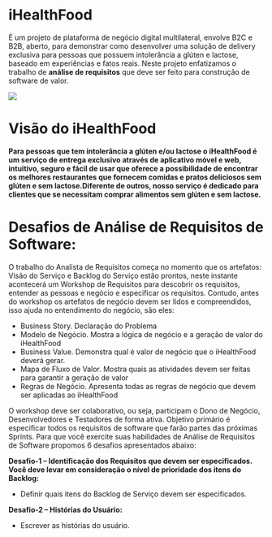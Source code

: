 # iHealthFood
É um projeto de plataforma de negócio digital multilateral, envolve B2C e B2B, aberto, para demonstrar como desenvolver uma solução de delivery exclusiva para pessoas que possuem intolerância a glúten e lactose, baseado em experiências e fatos reais. Neste projeto enfatizamos o trabalho de **análise de requisitos** que deve ser feito para construção de software de valor.

![](http://www.etecnologia.com.br/images/fars/banner-ihealthfood.png)

# Visão do iHealthFood
**Para pessoas que tem intolerância a glúten e/ou lactose o iHealthFood é um serviço de entrega exclusivo através de aplicativo móvel e web, intuitivo, seguro e fácil de usar que oferece a possibilidade de encontrar os melhores restaurantes que fornecem comidas e pratos deliciosos sem glúten e sem lactose.Diferente de outros, nosso serviço é dedicado para clientes que se necessitam comprar alimentos sem glúten e sem lactose.**

# Desafios de Análise de Requisitos de Software:

O trabalho do Analista de Requisitos começa no momento que os artefatos: Visão do Serviço e Backlog do Serviço estão prontos, neste instante acontecerá um Workshop de Requisitos para descobrir os requisitos, entender as pessoas e negócio e especificar os requisitos. Contudo, antes do workshop os artefatos de negócio devem ser lidos e compreendidos, isso ajuda no entendimento do negócio, são eles:
- Business Story. Declaração do Problema 
- Modelo de Negócio. Mostra a lógica de negócio e a geração de valor do iHealthFood
- Business Value. Demonstra qual é valor de negócio que o iHealthFood deverá gerar.
- Mapa de Fluxo de Valor. Mostra quais as atividades devem ser feitas para garantir a geração de valor
- Regras de Negócio. Apresenta todas as regras de negócio que devem ser aplicadas ao iHealthFood

O workshop deve ser colaborativo, ou seja, participam o Dono de Negócio, Desenvolvedores e Testadores de forma ativa.
Objetivo primário é especificar todos os requisitos de software que farão partes das próximas Sprints. 
Para que você exercite suas habilidades de Análise de Requisitos de Software propomos 6 desafios 
apresentados abaixo:

**Desafio-1 – Identificação dos Requisitos que devem ser especificados. Você deve levar em consideração o nível de prioridade dos itens do Backlog:**
- Definir quais itens do Backlog de Serviço devem ser especificados.  

**Desafio-2 – Histórias do Usuário:** 
- Escrever as histórias do usuário. 
<template>
Como <persona> posso <ação> 
para fazer meu <valor>.

Exemplo:
“Como cliente posso fazer “login” com e-mail e senha 
para fazer meu pedido.”

**Desafio-3 - Especificação de Requisitos (baseada em US e BDD):**
- Fazer a especificação dos requisitos 
<template> Estrutura de escrita dos cenários:

Funcionalidade: <nome da funcionalidade ou item do Backlog><BR>
Ator: Cliente<BR>
Cenário: <descrição do cenário><BR>
Given (Dado): <Estado inicial ou ponto de partida><BR>
When (Quando) <Ação a ser realizada><BR>
Then (Então) <Pós-condição, o que deve acontecer após a execução da ação><BR>

<exemplo>
Funcionalidade: Fazer Login

Cenário: Fazer login com sucesso
Dado: Que entro na aplicação
Quando: Quando informo meu e-mail 
E: minha senha de acesso
Então: Recebo a autorização de acesso a App

E-mail |	Senha |	Resultado Esperado
-------|--------|-------
Jose.ferreira@email.com |****** | Autorizado (Login com sucesso)


Cenário: Fazer login com insucesso
Dado: Que entro na aplicação
Quando: Quando informo meu e-mail
E: minha senha de acesso
Então: Recebo a mensagem de erro <e-mail ou senha inválido>

E-mail |	Senha |	Resultado Esperado
-------|--------|-------
Jose.ferreira@email.com |****** | Mensagem de erro

**Importante:**
Uma boa prática é sinalizar os itens do Backlog que estão prontos para serem desenvolvidos. Por isso, após a especificação dos requisitos, os itens do Backlog correspondentes devem estar com status de DoR (Definition of Ready – Definição de Pronto).

**Desafio-4 - Casos de Uso:** 
Casos de Uso é uma técnica utilizada pelo mercado (algumas vagas de emprego pedem esse conhecimento) para especificar o comportamento externo do software, ele mostra como ocorre a interação “ator” e software.
Escrever os Casos de Uso. Comece identificando o ator, em seguida faça o diagrama e para concluir descreva o caso de uso, veja o exemplo:

<exemplo>
Diagrama de Caso de Uso

![](http://www.etecnologia.com.br/images/fars/ucfazerlogin.png)
---
Nome: UC#1 - Fazer Login<BR>
Ponto de ativação: Este caso de uso começa quando o cliente acessa a App e seleciona a opção fazer login.<BR>
Ator: Cliente<BR>
Objetivo: Autorizar o acesso do cliente<BR>
Pré-condição: Cliente cadastrado<BR>
Fluxo Normal:<BR>
1 - O cliente informa seu e-mail<BR>
2 - O cliente informa sua senha <BR>
3 - O cliente clica no botão enviar<BR>
4 - A App autêntica o cliente e a senha<BR>
5 - A App autoriza o acesso do cliente<BR>
<BR>
Fluxo Exceção:<BR>
1 - O cliente informa seu e-mail<BR>
2 - O cliente informa sua senha <BR>
3 - O cliente clica no botão enviar<BR>
4 - A App não autêntica o cliente e a senha<BR>
5 - A App a exibe a mensagem erro: Senha ou e-mail inválido<BR>
6 - A App não autoriza o acesso do cliente<BR>
<BR>
Pós-condição: Cliente autorizado<BR>

Cenário/Fluxo	| Pós-condição	| Autorização de acesso
-----|-----|----
Fluxo normal |	Verdadeira |	Sim
Fluxo de Exceção | Falsa	| Não 
---
<BR>
**Desafio-5 - Requisitos Emergentes:** 
- Descobrir os Requisitos Não Funcionais emergentes (são aqueles requisitos que emergiram durante o fazimento da Especificação de Requisitos, eles também deve fazer parte da Especificação), importante ressaltar que na maioria das vezes eles não estão presentes no Backlog. Veja o exemplo:
<BR>
<exemplo>
O item Fazer login quando implementado deverá ser feito em ambiente seguro e a senha deverá estar criptografada, para que isso aconteça teremos que especificar um requisito não funcional emergente. Neste caso, teremos um Requisito Não Funcional derivado de um Requisito Funcional. Podemos chamá-lo de Segurança de Acesso.

![](http://www.etecnologia.com.br/images/fars/rnrnfinclude.png)
